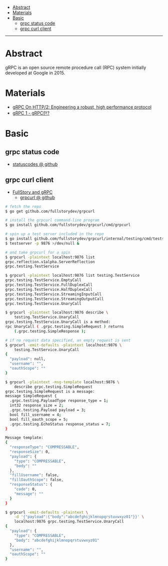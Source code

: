 - [Abstract](#abstract)
- [Materials](#materials)
- [Basic](#basic)
  - [grpc status code](#grpc-status-code)
  - [grpc curl client](#grpc-curl-client)

-----

# Abstract

gRPC is an open source remote procedure call (RPC) system initially developed at Google in 2015.

# Materials

* [gRPC On HTTP/2: Engineering a robust, high performance protocol](https://www.cncf.io/blog/2018/08/31/grpc-on-http-2-engineering-a-robust-high-performance-protocol/)
* [gRPC 1 - gRPC란?](https://chacha95.github.io/2020-06-15-gRPC1/)

# Basic

## grpc status code

* [statuscodes @ github](https://github.com/grpc/grpc/blob/master/doc/statuscodes.md)

## grpc curl client

* [FullStory and gRPC](https://bionic.fullstory.com/tale-of-grpcurl/)
  * [grpcurl @ github](https://github.com/fullstorydev/grpcurl)

```bash
# fetch the repo
$ go get github.com/fullstorydev/grpcurl

# install the grpcurl command-line program
$ go install github.com/fullstorydev/grpcurl/cmd/grpcurl

# spin up a test server included in the repo
$ go install github.com/fullstorydev/grpcurl/internal/testing/cmd/testserver
$ testserver -p 9876 >/dev/null &

# and take grpcurl for a spin
$ grpcurl -plaintext localhost:9876 list
grpc.reflection.v1alpha.ServerReflection
grpc.testing.TestService

$ grpcurl -plaintext localhost:9876 list testing.TestService
grpc.testing.TestService.EmptyCall
grpc.testing.TestService.FullDuplexCall
grpc.testing.TestService.HalfDuplexCall
grpc.testing.TestService.StreamingInputCall
grpc.testing.TestService.StreamingOutputCall
grpc.testing.TestService.UnaryCall

$ grpcurl -plaintext localhost:9876 describe \
    testing.TestService.UnaryCall
grpc.testing.TestService.UnaryCall is a method:
rpc UnaryCall ( .grpc.testing.SimpleRequest ) returns
    (.grpc.testing.SimpleResponse );

# if no request data specified, an empty request is sent
$ grpcurl -emit-defaults -plaintext localhost:9876 \
    testing.TestService.UnaryCall
{
  "payload": null,
  "username": "",
  "oauthScope": ""
}

$ grpcurl -plaintext -msg-template localhost:9876 \
    describe grpc.testing.SimpleRequest
grpc.testing.SimpleRequest is a message:
message SimpleRequest {
  .grpc.testing.PayloadType response_type = 1;
  int32 response_size = 2;
  .grpc.testing.Payload payload = 3;
  bool fill_username = 4;
  bool fill_oauth_scope = 5;
  .grpc.testing.EchoStatus response_status = 7;
}

Message template:
{
  "responseType": "COMPRESSABLE",
  "responseSize": 0,
  "payload": {
    "type": "COMPRESSABLE",
    "body": ""
  },
  "fillUsername": false,
  "fillOauthScope": false,
  "responseStatus": {
    "code": 0,
    "message": ""
  }
}

$ grpcurl -emit-defaults -plaintext \
    -d '{"payload":{"body":"abcdefghijklmnopqrstuvwxyz01"}}' \
    localhost:9876 grpc.testing.TestService.UnaryCall
{
  "payload": {
    "type": "COMPRESSABLE",
    "body": "abcdefghijklmnopqrstuvwxyz01"
  },
  "username": "",
  "oauthScope": ""
}
```
